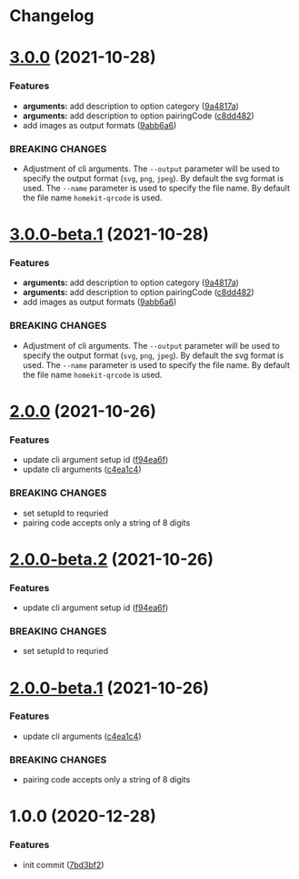 # Changelog

# [3.0.0](https://github.com/simongolms/homekit-qrcode/compare/v2.0.0...v3.0.0) (2021-10-28)


### Features

* **arguments:** add description to option category ([9a4817a](https://github.com/simongolms/homekit-qrcode/commit/9a4817a368edb69b83ddafc68e7ebb6a1b6f2c25))
* **arguments:** add description to option pairingCode ([c8dd482](https://github.com/simongolms/homekit-qrcode/commit/c8dd4824520f9ac95b612444815fae52bbc2c5e1))
* add images as output formats ([9abb6a6](https://github.com/simongolms/homekit-qrcode/commit/9abb6a698c236464a5d88f3474f4e6d1b0f7f953))


### BREAKING CHANGES

* Adjustment of cli arguments. The `--output` parameter will be used to specify the output format (`svg`, `png`, `jpeg`). By default the svg format is used. The `--name` parameter is used to specify the file name. By default the file name `homekit-qrcode` is used.

# [3.0.0-beta.1](https://github.com/simongolms/homekit-qrcode/compare/v2.0.0...v3.0.0-beta.1) (2021-10-28)


### Features

* **arguments:** add description to option category ([9a4817a](https://github.com/simongolms/homekit-qrcode/commit/9a4817a368edb69b83ddafc68e7ebb6a1b6f2c25))
* **arguments:** add description to option pairingCode ([c8dd482](https://github.com/simongolms/homekit-qrcode/commit/c8dd4824520f9ac95b612444815fae52bbc2c5e1))
* add images as output formats ([9abb6a6](https://github.com/simongolms/homekit-qrcode/commit/9abb6a698c236464a5d88f3474f4e6d1b0f7f953))


### BREAKING CHANGES

* Adjustment of cli arguments. The `--output` parameter will be used to specify the output format (`svg`, `png`, `jpeg`). By default the svg format is used. The `--name` parameter is used to specify the file name. By default the file name `homekit-qrcode` is used.

# [2.0.0](https://github.com/simongolms/homekit-qrcode/compare/v1.0.0...v2.0.0) (2021-10-26)


### Features

* update cli argument setup id ([f94ea6f](https://github.com/simongolms/homekit-qrcode/commit/f94ea6f3df690dafc2d4bef780a3c92bcda1ca8d))
* update cli arguments ([c4ea1c4](https://github.com/simongolms/homekit-qrcode/commit/c4ea1c42ca014144c8c2d236b410a778d2513501))


### BREAKING CHANGES

* set setupId to requried
* pairing code accepts only a string of 8 digits

# [2.0.0-beta.2](https://github.com/simongolms/homekit-qrcode/compare/v2.0.0-beta.1...v2.0.0-beta.2) (2021-10-26)


### Features

* update cli argument setup id ([f94ea6f](https://github.com/simongolms/homekit-qrcode/commit/f94ea6f3df690dafc2d4bef780a3c92bcda1ca8d))


### BREAKING CHANGES

* set setupId to requried

# [2.0.0-beta.1](https://github.com/simongolms/homekit-qrcode/compare/v1.0.0...v2.0.0-beta.1) (2021-10-26)


### Features

* update cli arguments ([c4ea1c4](https://github.com/simongolms/homekit-qrcode/commit/c4ea1c42ca014144c8c2d236b410a778d2513501))


### BREAKING CHANGES

* pairing code accepts only a string of 8 digits

# 1.0.0 (2020-12-28)


### Features

* init commit ([7bd3bf2](https://github.com/simongolms/homekit-qrcode/commit/7bd3bf27665cec97f38cac81dd16694aae8e4191))
